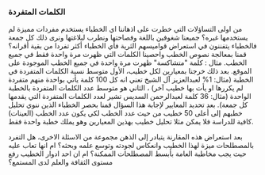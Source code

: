 ### الكلمات المتفردة
من اولى التساؤلات التي خطرت على اذهاننا اي الخطباء يستخدم مفردات مميزة لم يستخدمها غيره؟ جميعنا شغوفين باللغة وفصاحتها ونطرب لبلاغتها ونرى ذلك كل جمعة فالخطباء يتفننون في استعراض قواميسهم الثرية فأي الخطباء أكثر تفردا من بقية أقرانه؟ قمنا بمعالجة نصوص الخطب واحصينا الكلمات التي ظهرت مرة واحدة فقط في جميع الخطب.
مثال : كلمة "متشاكسة" ظهرت مرة واحدة في جميع الخطب الموجودة على الموقع.
بعد ذلك خرجنا بمعيارين لكل خطيب، الأول متوسط نسبة الكلمات المتفردة في الخطبة (مثال: 1% لعبدالعزيز آل الشيخ تعني انه كل 100 كلمة يأتي بواحدة منهم متفردة لم يكررها او يأت بها خطيب آخر) ،	الثاني هو متوسط عدد الكلمات المتفردة بالخطبة الواحدة (مثال: 36 كلمة لعبدالرحمن السديس تشير لعدد الكلمات المتفردة التي يقدمها كل جمعة). بعد تحديد المعايير لإجابة هذا السؤال قمنا بحصر الخطباء الذين ننوي تحليل خطبهم إلى أعلى 50 خطيب من حيث عدد الخطب لكي يكون عدد الخطب (العينات) كافية للدراسة فلا يمكن مثلا تحليل خطيب بهذين المعيارين وهو يملك خطبة واحدة فقط.

<div id="plotly-div"></div>
    <script>
	trace1 = {
  x: ['25', '8', '12', '14', '7', '10', '22', '10', '18', '8', '20', '18', '15', '23', '19', '19', '29', '17', '16', '9', '10', '14', '18', '10', '11', '36', '11', '13', '13', '16', '15', '10', '9', '21', '8', '25', '10', '10', '13', '4', '4', '24', '24', '13', '8', '17', '14', '21', '13', '21'], 
  y: ['1.95%', '1.31%', '0.97%', '1.06%', '0.68%', '0.75%', '2.07%', '0.94%', '1.24%', '0.89%', '1.14%', '1.14%', '1.18%', '1.44%', '1.67%', '1.28%', '1.78%', '1.25%', '1.27%', '1.21%', '0.75%', '1.38%', '1.07%', '1.52%', '1.07%', '2.10%', '0.88%', '1.02%', '1.10%', '0.90%', '0.77%', '1.35%', '1.28%', '1.50%', '0.90%', '1.44%', '0.87%', '1.41%', '1.11%', '0.32%', '0.59%', '1.55%', '1.67%', '1.30%', '1.17%', '1.60%', '1.06%', '1.19%', '1.21%', '1.39%'], 
  hoverinfo: 'x+text', 
  hoveron: 'points', 
  marker: {
    maxdisplayed: 0, 
    size: 8, 
    sizemode: 'area', 
    sizeref: 0.2, 
    symbol: 'diamond-open-dot'
  }, 
  mode: 'markers', 
text: ['إبراهيم بن محمد الحقيل', 'إسماعيل الخطيب', 'أحمد بن حسين الفقيهي', 'أحمد فريد', 'أسامة بن عبد الله خياط', 'حسين بن عبد العزيز آل الشيخ', 'حمزة بن فايع الفتحي', 'خالد بن عبد الله المصلح', 'خالد بن محمد الشارخ', 'داود بن أحمد العلواني', 'سعد بن عبد الله العجمة الغامدي', 'سعود بن إبراهيم الشريم', 'سعيد بن عبد الباري بن عوض', 'سعيد بن يوسف شعلان', 'صالح بن عبد الله الهذلول', 'صالح بن عبد الله بن حميد', 'صالح بن محمد الجبري', 'صالح بن محمد آل طالب', 'صلاح بن محمد البدير', 'عاصم بن لقمان يونس الحكيم', 'عبد الباري بن عوض الثبيتي', 'عبد الحليم توميات', 'عبد الحميد التركستاني', 'عبد الحميد بن جعفر داغستاني', 'عبد الرحمن بن الصادق القايدي', 'عبد الرحمن بن عبد العزيز السديس', 'عبد الرحمن بن علي العسكر', 'عبد العزيز بن الطاهر بن غيث', 'عبد العزيز بن عبد الفتاح قاري', 'عبد العزيز بن عبد الله آل الشيخ', 'عبد العزيز بن محمد القنام', 'عبد الكريم بن صنيتان العمري', 'عبد الله بن صالح القصير', 'عبد الله بن محمد البصري', 'عبد المجيد بن عبد العزيز الدهيشي', 'عبد المحسن بن عبد الرحمن القاضي', 'عبد المحسن بن محمد القاسم', 'عثمان بن جمعة ضميرية', 'عكرمة بن سعيد صبري', 'علي بن عبد الرحمن الحذيفي', 'فريح بن محمد الفريح', 'ماجد بن عبد الرحمن الفريان', 'مازن التويجري', 'محمد أحمد حسين', 'محمد بن صالح العثيمين', 'مراد وعمارة', 'مرزوق بن سالم الغامدي', 'ناصر بن محمد الأحمد', 'هاشم محمد علي المشهداني', 'يوسف بن عبد الوهاب أبو سنينه'], 
  textfont: {family: 'Arial'}, 
  textposition: 'bottom center', 
  textsrc: 'mustafae:2:b245c8', 
  type: 'scatter', 
  uid: '0a414f', 
  xsrc: 'mustafae:2:31ec84', 
  ysrc: 'mustafae:2:42fc0b'
};
data = [trace1];
layout = {
  annotations: [
    {
      x: 35.9321308801, 
      y: 2.06314051569, 
      ax: 11, 
      ay: 30, 
      showarrow: false, 
      text: 'عبدالرحمن بن عبدالعزيز السديس', 
      xanchor: 'center'
    }, 
    {
      x: 4.00493066256, 
      y: 0.274743953628, 
      showarrow: false, 
      text: 'علي بن عبدالرحمن الحذيفي'
    }
  ], 
  autosize: true, 
  showlegend: false, 
  title: {text: 'الكلمات المتفردة لكل خطبة'}, 
  xaxis: {
    autorange: true, 
    fixedrange: true, 
    gridwidth: 1, 
    range: [2.05828107709, 37.9417189229], 
    showgrid: false, 
    showline: false, 
    showspikes: false, 
    showticklabels: false, 
    ticks: '', 
    title: {text: 'نسبة التفرد في الخطبة'}, 
    type: 'linear', 
    zeroline: false
  }, 
  yaxis: {
    autorange: true, 
    fixedrange: true, 
    range: [0.199434458571, 2.22056554143], 
    showgrid: false, 
    showspikes: false, 
    showticklabels: false, 
    ticks: '', 
    title: {text: 'متوسط الكلمات المتفردة'}, 
    zeroline: false
  }
};
Plotly.plot('plotly-div', {
  data: data,
  layout: layout
});
    </script>
بعد استعراض هذه المقارنة يتبادر إلى الذهن مجموعة من الاسئلة الاخرى، هل التفرد بالمصطلحات ميزة لهذا الخطيب وانعكاس لجودته وتوسع علمه وبحثه؟ ام انها تعاب عليه حيث يجب مخاطبة العامة بأبسط المصطلحات الممكنة؟ ام ان احد ادوار الخطيب رفع مستوى الثقافة والعلم لدى المستمع؟


<div id="text"></div>
 
<script>
document.getElementById("text").innerHTML = "Text added by JavaScript code";
</script>
